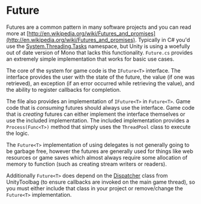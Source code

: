 Future
===

Futures are a common pattern in many software projects and you can read more
at [http://en.wikipedia.org/wiki/Futures_and_promises](http://en.wikipedia.org/wiki/Futures_and_promises). Typically in
C# you'd use
the [System.Threading.Tasks](http://msdn.microsoft.com/en-us/library/vstudio/system.threading.tasks(v=vs.110).aspx)
namespace, but Unity is using a woefully out of date version of Mono that lacks this functionality. `Future.cs` provides
an extremely simple implementation that works for basic use cases.

The core of the system for game code is the `IFuture<T>` interface. The interface provides the user with the state of
the future, the value (if one was retrieved), an exception (if an error occurred while retrieving the value), and the
ability to register callbacks for completion.

The file also provides an implementation of `IFuture<T>` in `Future<T>`. Game code that is _consuming_ futures should
always use the interface. Game code that is _creating_ futures can either implement the interface themselves or use the
included implementation. The included implementation provides a `Process(Func<T>)` method that simply uses
the `ThreadPool` class to execute the logic.

The `Future<T>` implementation of using delegates is not generally going to be garbage free, however the futures are
generally used for things like web resources or game saves which almost always require some allocation of memory to
function (such as creating stream writers or readers).

Additionally `Future<T>` does depend on
the [Dispatcher](https://github.com/nickgravelyn/UnityToolbag/tree/master/Dispatcher) class from UnityToolbag (to ensure
callbacks are invoked on the main game thread), so you must either include that class in your project or remove/change
the `Future<T>` implementation.
